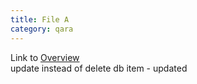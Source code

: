 ```yaml
---
title: File A
category: qara
---
```

Link to [Overview](../overview)  
update instead of delete db item - updated

